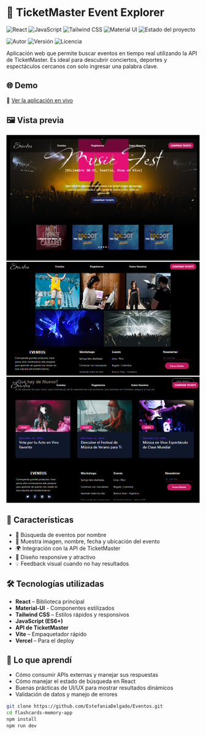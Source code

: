 # 🎫 TicketMaster Event Explorer

![React](https://img.shields.io/badge/React-20232A?style=for-the-badge&logo=react&logoColor=61DAFB)
![JavaScript](https://img.shields.io/badge/JavaScript-F7DF1E?style=for-the-badge&logo=javascript&logoColor=black)
![Tailwind CSS](https://img.shields.io/badge/Tailwind-38B2AC?style=for-the-badge&logo=tailwind-css&logoColor=white)
![Material UI](https://img.shields.io/badge/Material%20UI-0081CB?style=for-the-badge&logo=mui&logoColor=white)
![Estado del proyecto](https://img.shields.io/badge/Estado-En%20desarrollo-yellow?style=for-the-badge)

![Autor](https://img.shields.io/badge/Autor-Estefanía%20Delgado-blueviolet?style=for-the-badge)
![Versión](https://img.shields.io/badge/Versi%C3%B3n-1.0.0-informational?style=for-the-badge)
![Licencia](https://img.shields.io/badge/Licencia-MIT-brightgreen?style=for-the-badge)

Aplicación web que permite buscar eventos en tiempo real utilizando la API de TicketMaster. Es ideal para descubrir conciertos, deportes y espectáculos cercanos con solo ingresar una palabra clave.

## 🌐 Demo
🔗 [Ver la aplicación en vivo](https://eventos-ochre.vercel.app/)

## 🖼️ Vista previa

![screenshot-1](./src/assets/screenshot1.PNG)
![screenshot-2](./src/assets/screenshot3.PNG)
![screenshot-3](./src/assets/screenshot4.PNG)



## 🚀 Características

- 🔎 Búsqueda de eventos por nombre
- 📸 Muestra imagen, nombre, fecha y ubicación del evento
- 🌍 Integración con la API de TicketMaster
- 🎨 Diseño responsive y atractivo
- 💡 Feedback visual cuando no hay resultados

## 🛠️ Tecnologías utilizadas

- **React** – Biblioteca principal
- **Material-UI** - Componentes estilizados
- **Tailwind CSS** – Estilos rápidos y responsivos
- **JavaScript (ES6+)**
- **API de TicketMaster**
- **Vite** – Empaquetador rápido
- **Vercel** – Para el deploy

## 🧠 Lo que aprendí

- Cómo consumir APIs externas y manejar sus respuestas
- Cómo manejar el estado de búsqueda en React
- Buenas prácticas de UI/UX para mostrar resultados dinámicos
- Validación de datos y manejo de errores

```bash
git clone https://github.com/EstefaniaDelgado/Eventos.git
cd flashcards-memory-app
npm install
npm run dev


